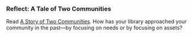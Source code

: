 ### Reflect: A Tale of Two Communities

Read <a href="https://sustainingcommunity.wordpress.com/2013/01/30/community-a-and-communityb/">A Story of Two Communities</a>. How has your library approached your community in the past—by focusing on needs or by focusing on assets? 
